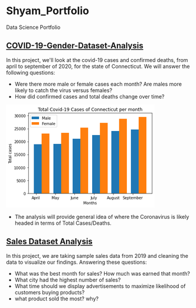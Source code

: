 # Shyam_Portfolio
Data Science Portfolio

## [COVID-19-Gender-Dataset-Analysis](https://github.com/shyampatel13/Shyam_Portfolio/blob/main/Covid-19%20Data/COVID-19_Dataset.ipynb)
In this project, we'll look at the covid-19 cases and confirmed deaths, from april to september of 2020, for the state of Connecticut. We will answer the following questions:
* Were there more male or female cases each month? Are males more likely to catch the virus versus females?
* How did confirmed cases and total deaths change over time?

![](https://github.com/shyampatel13/Shyam_Portfolio/blob/main/images/project_img.png)

* The analysis will provide general idea of where the Coronavirus is likely headed in terms of Total Cases/Deaths.

## [Sales Dataset Analysis](https://github.com/shyampatel13/Shyam_Portfolio/blob/main/SalesAnalysis/SalesAnalysis.ipynb)
In this project, we are taking sample sales data from 2019 and cleaning the data to visualize our findings. Answering these questions:
* What was the best month for sales? How much was earned that month?
* What city had the highest number of sales?
* What time should we display advertisements to maximize likelihood of customers buying products?
* what product sold the most? why?
